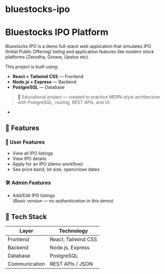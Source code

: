 # bluestocks-ipo
# Bluestocks IPO Platform

Bluestocks IPO is a demo full-stack web application that simulates IPO (Initial Public Offering) listing and application features like modern stock platforms (Zerodha, Groww, Upstox etc).

This project is built using:

- **React + Tailwind CSS** — Frontend
- **Node.js + Express** — Backend
- **PostgreSQL** — Database

> 🚀 Educational project — created to practice MERN-style architecture with PostgreSQL, routing, REST APIs, and UI.

-

## 📌 Features

### 👤 User Features
- View all IPO listings
- View IPO details
- Apply for an IPO (demo workflow)
- See price band, lot size, open/close dates

### 🛠 Admin Features
- Add/Edit IPO listings  
*(Basic version — no authentication in this demo)*



## 🧠 Tech Stack

| Layer | Technology |
|-------|-----------|
| Frontend | React, Tailwind CSS |
| Backend | Node.js, Express |
| Database | PostgreSQL |
| Communication | REST APIs / JSON |


